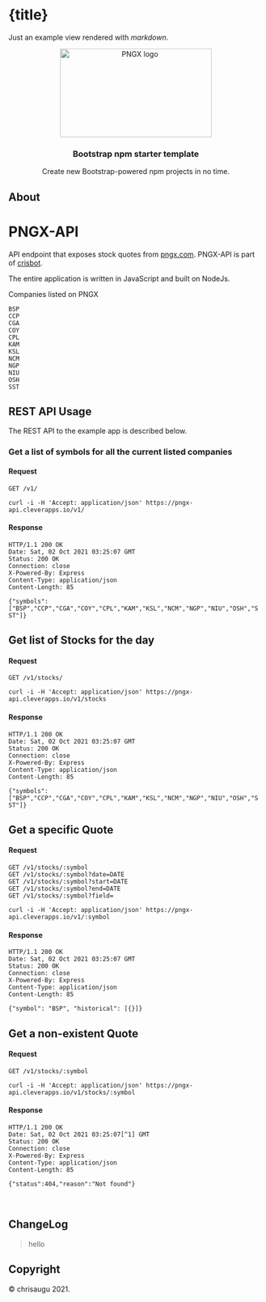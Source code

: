 # {title}

Just an example view rendered with _markdown_.

<p align="center">
  <img src="https://i2.wp.com/www.pngx.com.pg/wp-content/uploads/2019/07/pngx1.png" width="300" height="175" alt="PNGX logo">
</p>

<h3 align="center">Bootstrap npm starter template</h3>

<p align="center">Create new Bootstrap-powered npm projects in no time.</p>

## About

# PNGX-API
API endpoint that exposes stock quotes from [pngx.com](http://www.pngx.com.pg/data/). PNGX-API is part of [crisbot](https://github.com/chrisaugu/cristhebot).

The entire application is written in JavaScript and built on NodeJs.

Companies listed on PNGX

    BSP
    CCP
    CGA
    COY
    CPL
    KAM
    KSL
    NCM
    NGP
    NIU
    OSH
    SST

## REST API Usage

The REST API to the example app is described below.

### Get a list of symbols for all the current listed companies

#### Request
`GET /v1/`

    curl -i -H 'Accept: application/json' https://pngx-api.cleverapps.io/v1/

#### Response

    HTTP/1.1 200 OK
    Date: Sat, 02 Oct 2021 03:25:07 GMT
    Status: 200 OK
    Connection: close
    X-Powered-By: Express
    Content-Type: application/json
    Content-Length: 85

    {"symbols":["BSP","CCP","CGA","COY","CPL","KAM","KSL","NCM","NGP","NIU","OSH","S
    ST"]}


## Get list of Stocks for the day

#### Request

`GET /v1/stocks/`

    curl -i -H 'Accept: application/json' https://pngx-api.cleverapps.io/v1/stocks

#### Response

    HTTP/1.1 200 OK
    Date: Sat, 02 Oct 2021 03:25:07 GMT
    Status: 200 OK
    Connection: close
    X-Powered-By: Express
    Content-Type: application/json
    Content-Length: 85

    {"symbols":["BSP","CCP","CGA","COY","CPL","KAM","KSL","NCM","NGP","NIU","OSH","S
    ST"]}


## Get a specific Quote

#### Request

`GET /v1/stocks/:symbol`
</br>
`GET /v1/stocks/:symbol?date=DATE`
</br>
`GET /v1/stocks/:symbol?start=DATE`
</br>
`GET /v1/stocks/:symbol?end=DATE`
</br>
`GET /v1/stocks/:symbol?field=`
</br>


    curl -i -H 'Accept: application/json' https://pngx-api.cleverapps.io/v1/:symbol

#### Response

    HTTP/1.1 200 OK
    Date: Sat, 02 Oct 2021 03:25:07 GMT
    Status: 200 OK
    Connection: close
    X-Powered-By: Express
    Content-Type: application/json
    Content-Length: 85

    {"symbol": "BSP", "historical": [{}]}


## Get a non-existent Quote

#### Request

`GET /v1/stocks/:symbol`

    curl -i -H 'Accept: application/json' https://pngx-api.cleverapps.io/v1/stocks/:symbol

#### Response

    HTTP/1.1 200 OK
    Date: Sat, 02 Oct 2021 03:25:07[^1] GMT
    Status: 200 OK
    Connection: close
    X-Powered-By: Express
    Content-Type: application/json
    Content-Length: 85

    {"status":404,"reason":"Not found"}

</br>

## ChangeLog
>hello


## Copyright

&copy; chrisaugu 2021.